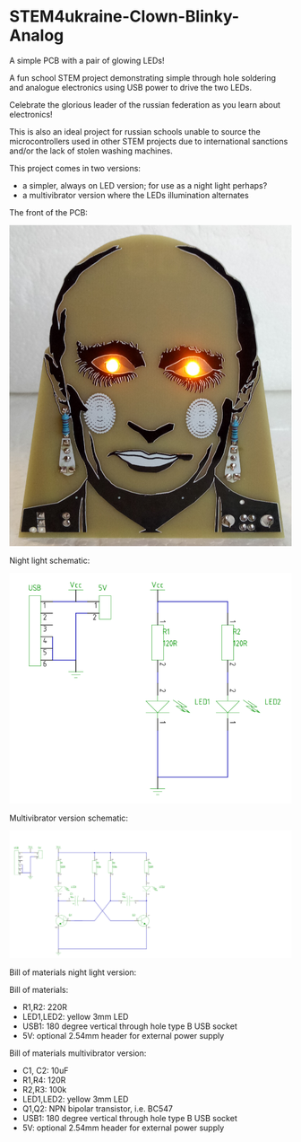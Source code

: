 # STEM4ukraine-Clown-Blinky-Analog

A simple PCB with a pair of glowing LEDs!

A fun school STEM project demonstrating simple through hole soldering and analogue electronics using USB power to drive the two LEDs.

Celebrate the glorious leader of the russian federation as you learn about electronics!

This is also an ideal project for russian schools unable to source the microcontrollers used in other STEM projects due to international sanctions 
and/or the lack of stolen washing machines.

This project comes in two versions:

- a simpler, always on LED version; for use as a night light perhaps?
- a multivibrator version where the LEDs illumination alternates

The front of the PCB:

![prototype front](images/BlinkyClownFront.jpg)

Night light schematic:

![prototype front](hardware/STEM4ukraine-Clown-Night-Light-v1.svg)

Multivibrator version schematic:

![prototype front](hardware/STEM4ukraine-Clown-Blinky-Analog-v1.svg)

Bill of materials night light version:

Bill of materials:

- R1,R2: 220R
- LED1,LED2: yellow 3mm LED
- USB1: 180 degree vertical through hole type B USB socket
- 5V: optional 2.54mm header for external power supply

Bill of materials multivibrator version:

- C1, C2: 10uF
- R1,R4: 120R
- R2,R3: 100k
- LED1,LED2: yellow 3mm LED
- Q1,Q2: NPN bipolar transistor, i.e. BC547
- USB1: 180 degree vertical through hole type B USB socket
- 5V: optional 2.54mm header for external power supply
